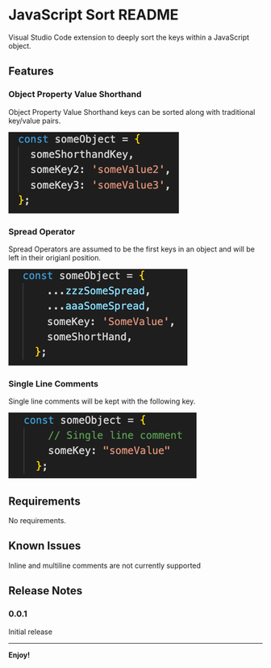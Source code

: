 # JavaScript Sort README

Visual Studio Code extension to deeply sort the keys within a JavaScript object.

## Features

### Object Property Value Shorthand

Object Property Value Shorthand keys can be sorted along with traditional key/value pairs.

![Object Property Value Shorthand](images/object-property-value-shorthand.png)

### Spread Operator

Spread Operators are assumed to be the first keys in an object and will be left in their origianl position.

![Spread Operators](images/spread-operator.png)

### Single Line Comments

Single line comments will be kept with the following key.

![Single line comment](images/single-line-comment.png)

## Requirements

No requirements.

## Known Issues

Inline and multiline comments are not currently supported

## Release Notes

### 0.0.1

Initial release

---

**Enjoy!**
